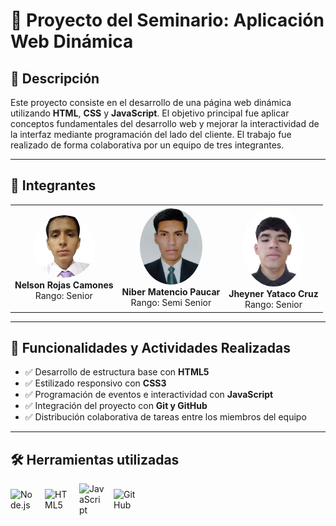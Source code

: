 # 📄 Proyecto del Seminario: Aplicación Web Dinámica

## 🧠 Descripción

Este proyecto consiste en el desarrollo de una página web dinámica utilizando **HTML**, **CSS** y **JavaScript**. El objetivo principal fue aplicar conceptos fundamentales del desarrollo web y mejorar la interactividad de la interfaz mediante programación del lado del cliente. El trabajo fue realizado de forma colaborativa por un equipo de tres integrantes.

---

## 👥 Integrantes

<table>
  <tr>
    <td align="center">
      <img src="members/nelson.png" alt="Nelson Rojas Camones" width="100" style="border-radius: 50%;" /><br/>
      <b>Nelson Rojas Camones</b><br/>
      <span>Rango: Senior</span>
    </td>
    <td align="center">
      <img src="members/niber.jpeg" alt="Niber Matencio Paucar" width="100" style="border-radius: 50%;" /><br/>
      <b>Niber Matencio Paucar</b><br/>
      <span>Rango: Semi Senior</span>
    </td>
    <td align="center">
      <img src="members/jheyner.jpeg" alt="Jheyner Yataco Cruz" width="100" style="border-radius: 50%;" /><br/>
      <b>Jheyner Yataco Cruz</b><br/>
      <span>Rango: Senior</span>
    </td>
  </tr>
</table>

---

## 🔧 Funcionalidades y Actividades Realizadas

- ✅ Desarrollo de estructura base con **HTML5**
- ✅ Estilizado responsivo con **CSS3**
- ✅ Programación de eventos e interactividad con **JavaScript**
- ✅ Integración del proyecto con **Git y GitHub**
- ✅ Distribución colaborativa de tareas entre los miembros del equipo

---

## 🛠️ Herramientas utilizadas

<div style="display: flex; align-items: center; gap: 15px;">
  <img src="https://cdn.jsdelivr.net/gh/devicons/devicon/icons/nodejs/nodejs-original.svg" alt="Node.js" width="40" />
  <img src="https://cdn.jsdelivr.net/gh/devicons/devicon/icons/html5/html5-original.svg" alt="HTML5" width="40" />
  <img src="https://cdn.jsdelivr.net/gh/devicons/devicon/icons/javascript/javascript-original.svg" alt="JavaScript" width="40" />
  <img src="https://cdn.jsdelivr.net/gh/devicons/devicon/icons/github/github-original.svg" alt="GitHub" width="40" />
</div>
